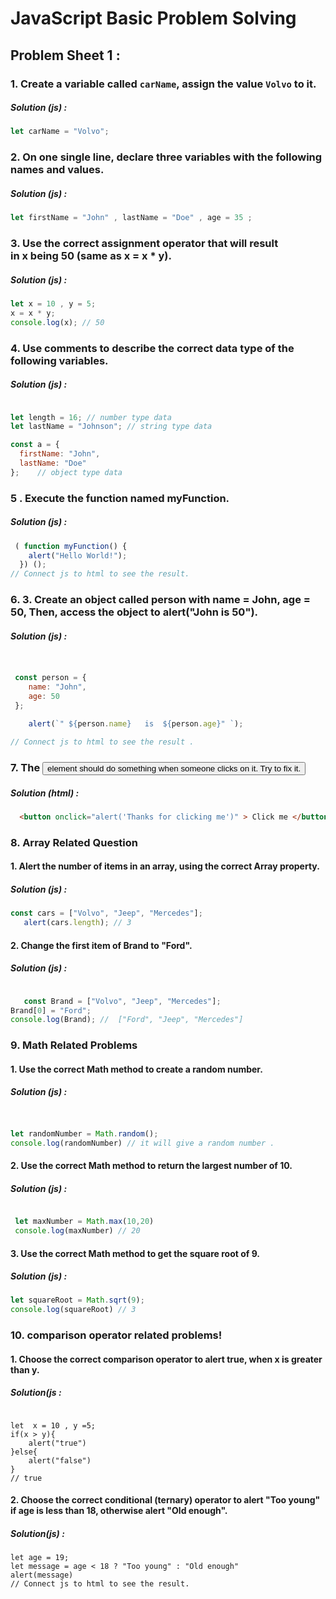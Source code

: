 # JavaScript Basic Problem Solving
## Problem Sheet 1 :
###  1. Create a variable called `carName`, assign the value `Volvo` to it.
##### Solution (js) :
```javascript
let carName = "Volvo";
```
### 2. On one single line, declare three variables with the following names and values.
##### Solution (js) :
```javascript
let firstName = "John" , lastName = "Doe" , age = 35 ;

```
### 3. Use the correct assignment operator that will result in x being 50 (same as x = x * y).
##### Solution (js) :
```javascript
let x = 10 , y = 5;
x = x * y;
console.log(x); // 50
```
### 4. Use comments to describe the correct data type of the following variables.
##### Solution (js) :
```javascript

let length = 16; // number type data
let lastName = "Johnson"; // string type data 

const a = {
  firstName: "John",  
  lastName: "Doe"
};    // object type data
```
### 5 . Execute the function named myFunction.
##### Solution (js) :
```javascript
 ( function myFunction() {
    alert("Hello World!");
  }) ();
// Connect js to html to see the result.
```
### 6. 3. Create an object called person with name = John, age = 50, Then, access the object to alert("John is 50").
##### Solution (js) :
```javascript


 const person = {
    name: "John",
    age: 50
 };
 
    alert(`" ${person.name}   is  ${person.age}" `);

// Connect js to html to see the result .

```
### 7. The <button> element should do something when someone clicks on it. Try to fix it.
##### Solution (html) :
```html
  <button onclick="alert('Thanks for clicking me')" > Click me </button>

```
### 8. Array Related Question 
#### 1. Alert the number of items in an array, using the correct Array property.
##### Solution (js) :
```javascript
const cars = ["Volvo", "Jeep", "Mercedes"];
   alert(cars.length); // 3
```

#### 2.  Change the first item of Brand to "Ford".  
##### Solution (js) :
```javascript

   const Brand = ["Volvo", "Jeep", "Mercedes"];
Brand[0] = "Ford"; 
console.log(Brand); //  ["Ford", "Jeep", "Mercedes"]

```
### 9. Math Related Problems
#### 1. Use the correct Math method to create a random number.
##### Solution (js) :
```javascript


let randomNumber = Math.random();
console.log(randomNumber) // it will give a random number .
```
#### 2.  Use the correct Math method to return the largest number of 10.
##### Solution (js) :
```javascript

 let maxNumber = Math.max(10,20)
 console.log(maxNumber) // 20

```
#### 3. Use the correct Math method to get the square root of 9.
##### Solution (js) :
```javascript
let squareRoot = Math.sqrt(9);
console.log(squareRoot) // 3
```
### 10. comparison operator related problems!
#### 1.  Choose the correct comparison operator to alert true, when x is greater than y. 
##### Solution(js :
```javascrit

let  x = 10 , y =5;
if(x > y){
    alert("true")
}else{
    alert("false")
}
// true
```
#### 2. Choose the correct conditional (ternary) operator to alert "Too young" if age is less than 18, otherwise alert "Old enough".


##### Solution(js) :
```javascrit
let age = 19;
let message = age < 18 ? "Too young" : "Old enough"
alert(message)
// Connect js to html to see the result.

```

 

